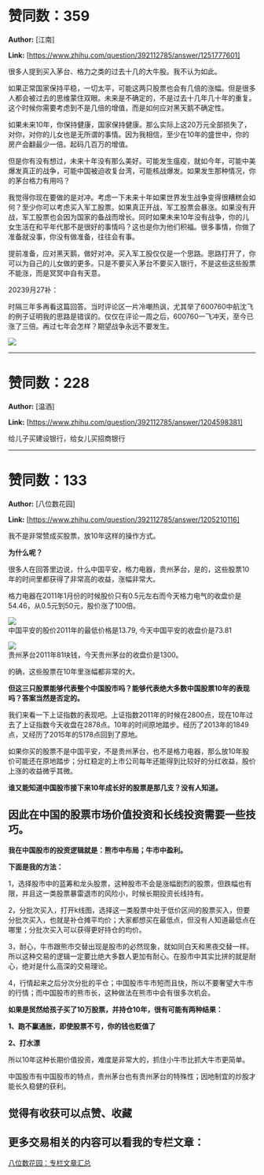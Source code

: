 # 赞同数：359

**Author:** [江南]

 **Link:** [https://www.zhihu.com/question/392112785/answer/1251777601]

很多人提到买入茅台、格力之类的过去十几的大牛股。我不认为如此。

如果正常国家保持平稳，一切太平，可能这两只股票也会有几倍的涨幅。但是很多人都会被过去的思维蒙住双眼。未来是不确定的，不是过去十几年几十年的重复。这个时候你需要考虑到不是几倍的增值，而是如何应对黑天鹅不确定性。

如果未来10年，你保持健康，国家保持健康。那么实际上这20万元全部损失了，对你，对你的儿女也是无所谓的事情。因为我相信，至少在10年的盛世中，你的房产会翻最少一倍。起码几百万的增值。

但是你有没有想过，未来十年没有那么美好。可能发生瘟疫，就如今年，可能中美爆发真正的战争，可能中国被迫收复台湾，可能核战爆发。如果发生那种情况，你的茅台格力有用吗？

我觉得你现在要做的是对冲。考虑一下未来十年如果世界发生战争变得很糟糕会如何？至少你可以考虑买入军工股票。如果真正开战，军工股票会暴涨。如果没有开战，军工股票也会因为国家的备战而增长。同时如果未来10年没有战争，你的儿女生活在和平年代那不是很好的事情吗？这也是你为他们积福。很多事情，你做了准备就没事，你没有做准备，往往会有事。

提前准备，应对黑天鹅，做好对冲。买入军工股仅仅是一个思路。思路打开了，你可以为自己的儿女做的更多。只是不要买入茅台不要买入银行，不是这些这些股票不能涨，而是冥冥中自有天意。

20239月27补：

时隔三年多再看这篇回答。当时评论区一片冷嘲热讽，尤其举了600760中航沈飞的例子证明我的思路是错误的。仅仅在评论一周之后，600760一飞冲天，至今已涨了三倍。再过七年会怎样？期望战争永远不要发生。

![]((20230927)给儿子、女儿各买10万股票，放10年，有合适品种麽？_江南/v2-67a534c13795e077673ff1236ce8720f_720w.jpg)

---

# 赞同数：228

**Author:** [温酒]

 **Link:** [https://www.zhihu.com/question/392112785/answer/1204598381]

给儿子买建设银行，给女儿买招商银行

---

# 赞同数：133

**Author:** [八位数花园]

 **Link:** [https://www.zhihu.com/question/392112785/answer/1205210116]

我不是非常赞成买股票，放10年这样的操作方式。

**为什么呢？**

很多人在回答里边说，什么中国平安，格力电器，贵州茅台，是的，这些股票10年的时间里都获得了非常高的收益，涨幅非常大。

格力电器在2011年1月份的时候股价只有0.5元左右而今天格力电气的收盘价是54.46，从0.5元到50元，股价涨了100倍。

![]((20200515)给儿子、女儿各买10万股票，放10年，有合适品种麽？_八位数花园/v2-6950bfd85439478868cd83eacc637b68_720w.jpg)  
中国平安的股价2011年的最低价格是13.79, 今天中国平安的收盘价是73.81

![]((20200515)给儿子、女儿各买10万股票，放10年，有合适品种麽？_八位数花园/v2-e40f215ae6963b8af1337caf4b867d34_720w.jpg)  
贵州茅台2011年81块钱，今天贵州茅台的收盘价是1300。

的确，这些股票在10年里涨幅都非常的大。

**但这三只股票能够代表整个中国股市吗？能够代表绝大多数中国股票10年的表现吗？答案当然是否定的。**

我们来看一下上证指数的表现吧。上证指数2011年的时候在2800点，现在10年过去了上证指数今天收盘在2878点。10年的时间原地踏步。经历了2013年的1849点，又经历了2015年的5178点回到了原地。

如果你买的股票不是中国平安，不是贵州茅台，也不是格力电器，那么放10年股价可能还在原地踏步；分红稳定的上市公司每年还能得到比较好的分红收益，股价上涨的收益微乎其微。

**谁又能知道中国股市接下来10年成长好的股票是那几支？没有人知道。**

## 因此在中国的股票市场价值投资和长线投资需要一些技巧。  
**我在中国股市的投资逻辑就是：熊市中布局；牛市中盈利。**

**下面是我的方法：**

1，选择股市中的蓝筹和龙头股票，这种股市不会是涨幅剧烈的股票，但跌幅也有限，并且这一类股票暴雷退市的风险小，时候长期投资长线持有。

2，分批次买入，打开k线图，选择这一类股票中处于低价区间的股票买入，但要分批次买入，也就是补仓摊平均价；大家都想买在最低点，但没有人知道最低点在哪里；分批次买入可以获得更好持仓的均价。

3，耐心，牛市跟熊市交替出现是股市的必然现象，就如同白天和黑夜交替一样。所以这种交易的逻辑一定要比绝大多数人更加有耐心。在股市中其实比拼的就是耐心，绝对是什么高深的交易理论。

4，行情起来之后分次分批的平仓；中国股市牛市短而且快，所以不要奢望大牛市的行情；而中国股市的熊市长，这种做法在熊市中会有很多次机会。

**如果是贸然给孩子买了10万股票，并持仓10年，很有可能有两种结果：**

**1、跑不赢通胀，即使股票不亏，你的钱也贬值了**

**2、打水漂**

所以10年这种长期价值投资，难度是非常大的，抓住小牛市比抓大牛市更简单。

中国股市有中国股市的特点，贵州茅台也有贵州茅台的特殊性；因地制宜的炒股才能长久稳健的获利。

## 觉得有收获可以点赞、收藏  
## 更多交易相关的内容可以看我的专栏文章：  
[八位数花园：专栏文章汇总](https://zhuanlan.zhihu.com/p/140920647)